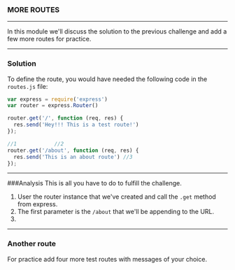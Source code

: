 ### MORE ROUTES
---
In this module we'll discuss the solution to the previous challenge and add a few more routes for practice.

<hr />

### Solution
To define the route, you would have needed the following code in the `routes.js` file:

```js
var express = require('express')
var router = express.Router()

router.get('/', function (req, res) {
  res.send('Hey!!! This is a test route!')
});

//1            //2 
router.get('/about', function (req, res) {
  res.send('This is an about route') //3
});
```

<hr />

###Analysis
This is all you have to do to fulfill the challenge. 
1. User the router instance that we've created and call the `.get` method from express.
2. The first parameter is the `/about` that we'll be appending to the URL.
3. 

<hr />

### Another route
For practice add four more test routes with messages of your choice. 

